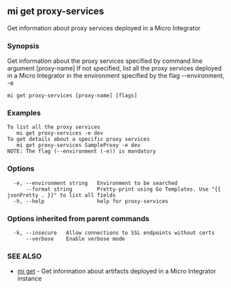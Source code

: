 ## mi get proxy-services

Get information about proxy services deployed in a Micro Integrator

### Synopsis

Get information about the proxy services specified by command line argument [proxy-name]
If not specified, list all the proxy services deployed in a Micro Integrator in the environment specified by the flag --environment, -e

```
mi get proxy-services [proxy-name] [flags]
```

### Examples

```
To list all the proxy services
   mi get proxy-services -e dev
To get details about a specific proxy services
   mi get proxy-services SampleProxy -e dev
NOTE: The flag (--environment (-e)) is mandatory
```

### Options

```
  -e, --environment string   Environment to be searched
      --format string        Pretty-print using Go Templates. Use "{{ jsonPretty . }}" to list all fields
  -h, --help                 help for proxy-services
```

### Options inherited from parent commands

```
  -k, --insecure   Allow connections to SSL endpoints without certs
      --verbose    Enable verbose mode
```

### SEE ALSO

* [mi get](mi_get.md)	 - Get information about artifacts deployed in a Micro Integrator instance

